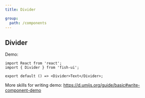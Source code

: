 ```yaml
---
title: Divider

group:
  path: /components
---
```


## Divider

Demo:

```tsx
import React from 'react';
import { Divider } from 'fish-ui';

export default () => <Divider>Text</Divider>;
```

More skills for writing demo: https://d.umijs.org/guide/basic#write-component-demo
